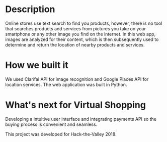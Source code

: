 # Description 
Online stores use text search to find you products, however, there is no tool that searches products and services from pictures you take on your smartphone or any other image you find on the internet. In this web app, images are analyzed for their content, which is then subsequently used to determine and return the location of nearby products and services. 

# How we built it 
We used Clarifai API for image recognition and Google Places API for location services. The web application was built in Python.

# What's next for Virtual Shopping
Developing a intuitive user interface and integrating payments API so the buying process is convenient and seamless.

This project was developed for Hack-the-Valley 2018. 

